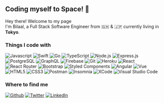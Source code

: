 ## Coding myself to Space! 🚀

<p>Hey there! Welcome to my page </br> I'm Bilaal, a Full Stack Software Engineer from 🇬🇭 & 🇯🇵 currently living in <b>Tokyo</b>. </p>
<h3>Things I code with</h3>
<p>
  <img alt="Javascript" src="https://img.shields.io/badge/JavaScript-323330?style=flat-square&logo=javascript&logoColor=F7DF1E" />
  <img alt="Swift" src="https://img.shields.io/badge/Swift-FA7343?style=flat-square&logo=swift&logoColor=white" />
  <img alt="Go" src="https://img.shields.io/badge/Go-00ADD8?style=flat-square&logo=go&logoColor=white" />
  <img alt="TypeScript" src="https://img.shields.io/badge/TypeScript-007ACC?style=flat-square&logo=typescript&logoColor=white" />
  <img alt="Node.js" src="https://img.shields.io/badge/Node.js-43853D?style=flat-square&logo=node.js&logoColor=white" />
  <img alt="Express.js" src="https://img.shields.io/badge/Express.js-000000?style=flat-square&logo=express&logoColor=white" />
  <img alt="PostgreSQL" src="https://img.shields.io/badge/PostgreSQL-316192?style=flat-square&logo=postgresql&logoColor=white" />
  <img alt="GraphQL" src="https://img.shields.io/badge/GraphQl-E10098?style=flat-square&logo=graphql&logoColor=white" />
  <img alt="Firebase" src="https://img.shields.io/badge/Firebase-ffca28?style=flat-square&logo=firebase&logoColor=black" />
  <img alt="Git" src="https://img.shields.io/badge/Git-F05032?style=flat-square&logo=git&logoColor=white" />
  <img alt="Heroku" src="https://img.shields.io/badge/Heroku-430098?style=flat-square&logo=heroku&logoColor=white" />
  <img alt="React" src="https://img.shields.io/badge/React-20232A?style=flat-square&logo=react&logoColor=61DAFB" />
  <img alt="React Router" src="https://img.shields.io/badge/React_Router-CA4245?style=flat-square&logo=react-router&logoColor=white" />
  <img alt="Bootstrap" src="https://img.shields.io/badge/Bootstrap-563D7C?style=flat-square&logo=bootstrap&logoColor=white" />
  <img alt="Styled Components" src="https://img.shields.io/badge/Styled--components-DB7093?style=flat-square&logo=styled-components&logoColor=white" />
  <img alt="Angular" src="https://img.shields.io/badge/Angular-DD0031?style=flat-square&logo=angular&logoColor=white" />
  <img alt="Vue" src="https://img.shields.io/badge/Vue.js-35495E?style=flat-square&logo=vue.js&logoColor=4FC08D" />
  <img alt="HTML5" src="https://img.shields.io/badge/HTML5-E34F26?style=flat-square&logo=html5&logoColor=white" />
  <img alt="CSS3" src="https://img.shields.io/badge/CSS3-1572B6?style=flat-square&logo=css3&logoColor=white" />
  <img alt="Postman" src="https://img.shields.io/badge/Postman-FF6C37?style=flat-square&logo=Postman&logoColor=white" />
  <img alt="Insomnia" src="https://img.shields.io/badge/Insomnia-5849be?style=flat-square&logo=Insomnia&logoColor=white" />
  <img alt="XCode" src="https://img.shields.io/badge/Xcode-007ACC?style=flat-square&logo=Xcode&logoColor=white" />
  <img alt="Visual Studio Code" src="https://img.shields.io/badge/Visual_Studio_Code-0078D4?style=flat-square&logo=visual%20studio%20code&logoColor=white" />
</p>

<h3>Where to find me</h3>
<p>
  <a href="https://github.com/bilaalukis" target="_blank"><img alt="Github" src="https://img.shields.io/badge/GitHub-%2312100E.svg?&style=for-the-badge&logo=Github&logoColor=white" /></a> 
  <a href="https://twitter.com/bilaalukis" target="_blank"><img alt="Twitter" src="https://img.shields.io/badge/twitter-%231DA1F2.svg?&style=for-the-badge&logo=twitter&logoColor=white" /></a> 
  <a href="https://www.linkedin.com/in/bilaal-ukishima-90a47415b/" target="_blank"><img alt="LinkedIn" src="https://img.shields.io/badge/linkedin-%230077B5.svg?&style=for-the-badge&logo=linkedin&logoColor=white" /></a> 
</p>


